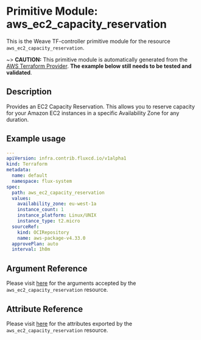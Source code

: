 
# Primitive Module: aws_ec2_capacity_reservation

This is the Weave TF-controller primitive module for the resource `aws_ec2_capacity_reservation`.

~> **CAUTION:** This primitive module is automatically generated from the [AWS Terraform Provider](https://registry.terraform.io/providers/hashicorp/aws/latest/docs/resources/ec2_capacity_reservation). **The example below still needs to be tested and validated**.

## Description

Provides an EC2 Capacity Reservation. This allows you to reserve capacity for your Amazon EC2 instances in a specific Availability Zone for any duration.

## Example usage

```yaml
---
apiVersion: infra.contrib.fluxcd.io/v1alpha1
kind: Terraform
metadata:
  name: default
  namespace: flux-system
spec:
  path: aws_ec2_capacity_reservation
  values:
    availability_zone: eu-west-1a
    instance_count: 1
    instance_platform: Linux/UNIX
    instance_type: t2.micro
  sourceRef:
    kind: OCIRepository
    name: aws-package-v4.33.0
  approvePlan: auto
  interval: 1h0m
```

## Argument Reference

Please visit [here](https://registry.terraform.io/providers/hashicorp/aws/latest/docs/resources/ec2_capacity_reservation#argument-reference) for the arguments accepted by the `aws_ec2_capacity_reservation` resource.

## Attribute Reference

Please visit [here](https://registry.terraform.io/providers/hashicorp/aws/latest/docs/resources/ec2_capacity_reservation#attributes-reference) for the attributes exported by the `aws_ec2_capacity_reservation` resource.
